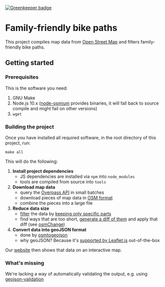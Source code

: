 [![Greenkeeper badge](https://badges.greenkeeper.io/awendt/familienradwege.svg)](https://greenkeeper.io/)

# Family-friendly bike paths

This project compiles map data from [Open Street Map](https://wiki.openstreetmap.org/wiki/DE:Hauptseite) and filters family-friendly bike paths.

## Getting started

### Prerequisites

This is the software you need:

1. GNU Make
2. Node.js 10.x ([node-osmium](https://github.com/osmcode/node-osmium) provides binaries, it will fall back to source compile and might fail on other versions)
3. `wget`

### Building the project

Once you have installed all required software,
in the root directory of this project, run:

```
make all
```

This will do the following:

1. **Install project dependencies**
   - JS dependencies are installed via `npm` into `node_modules`
   - tools are compiled from source into `tools`
2. **Download map data**
   - query the [Overpass API](https://wiki.openstreetmap.org/wiki/Overpass_API)
   in small batches
   - download pieces of map data in
   [OSM format](https://wiki.openstreetmap.org/wiki/OSM_XML)
   - combine the pieces into a large file
3. **Reduce data size**
   - [filter](https://wiki.openstreetmap.org/wiki/Osmfilter) the data by
   [keeping only specific parts](https://wiki.openstreetmap.org/wiki/Osmfilter#Tags_Filter)
   - find ways that are too short, [generate a diff of them](minlength.js)
   and apply that diff (see [osmChange](https://wiki.openstreetmap.org/wiki/OsmChange))
4. **Convert data into geoJSON format**
   - done by [osmtogeojson](https://github.com/tyrasd/osmtogeojson)
   - why geoJSON? Because it's
     [supported by Leaflet.js](https://leafletjs.com/examples/geojson/) out-of-the-box

Our [website](https://github.com/awendt/familienradwege-website) then shows that data
on an interactive map.

### What's missing

We're lacking a way of automatically validating the output, e.g. using
[geojson-validation](https://www.npmjs.com/package/geojson-validation)
